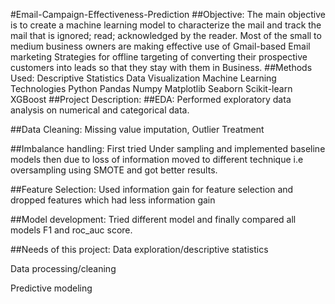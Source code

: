 #Email-Campaign-Effectiveness-Prediction
##Objective:
The main objective is to create a machine learning model to characterize the mail and track the mail that is ignored; read; acknowledged by the reader. Most of the 
small to medium business owners are making effective use of Gmail-based Email marketing Strategies for offline targeting of converting their prospective customers 
into leads so that they stay with them in Business.
##Methods Used:
Descriptive Statistics Data Visualization Machine Learning Technologies Python Pandas Numpy Matplotlib Seaborn Scikit-learn XGBoost
##Project Description:
##EDA:
Performed exploratory data analysis on numerical and categorical data.

##Data Cleaning:
Missing value imputation, Outlier Treatment

##Imbalance handling:
First tried Under sampling and implemented baseline models then due to loss of information moved to different technique i.e oversampling using SMOTE and got better 
results.

##Feature Selection:
Used information gain for feature selection and dropped features which had less information gain

##Model development:
Tried different model and finally compared all models F1 and roc_auc score.

##Needs of this project:
Data exploration/descriptive statistics

Data processing/cleaning

Predictive modeling
